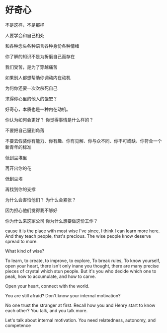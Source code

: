 # 好奇心

不是这样，不是那样

人要学会和自己相处

和各种念头各种语言各种身份各种情绪

你了解的知识不是为折磨自己而存在

我们受苦，是为了穿越痛苦

如果别人都想帮助你调动内在动机

为何你还要一次次杀死自己

求得你心里的他人的饶恕？


好奇心，本质也是一种内在动机。

你认为如何会更好？
你觉得事情是什么样的？

不要把自己逼到角落

不要去假装你有能力、你有趣、你有见解、你与众不同、你不可或缺、你符合一个新青年的标准

低到尘埃里

再开出你的花

低到尘埃

再找到你的支撑


为什么会害怕他们？
为什么会紧张？

因为担心他们觉得我不够好


你为什么来这家公司
你为什么想要做这份工作？


cause it is the place with most wise I've since, I think I can learn more here. And they teach people, that's precious. The wise people know deserve spread to more. 

What kind of wise?

To learn, to create, to improve, to explore, 
To break rules, 
To know yourself, open your heart, there isn't only inane you thought, there are many precise pieces of crystal which stun people. But it's you who decide which one to peak, how to accumulate, and how to carve.

Open your heart, connect with the world.

You are still afraid? Don't know your internal motivation?

No one trust the stranger at first. Recall how you and Henry start to know each other? You talk, and you talk more. 

Let's talk about internal motivation. You need relatedness, autonomy, and competence 

